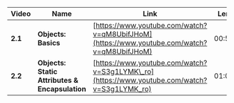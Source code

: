 | Video   | Name                                           | Link                                                                                        | Length   |
| ------- | ---------------------------------------------- | ------------------------------------------------------------------------------------------- | -------- |
| **2.1** | **Objects: Basics**                            | [https://www.youtube.com/watch?v=qM8UbifJHoM](https://www.youtube.com/watch?v=qM8UbifJHoM)  | 00:57:58 |
| **2.2** | **Objects: Static Attributes & Encapsulation** | [https://www.youtube.com/watch?v=S3g1LYMK\_ro](https://www.youtube.com/watch?v=S3g1LYMK_ro) | 01:05:16 |

